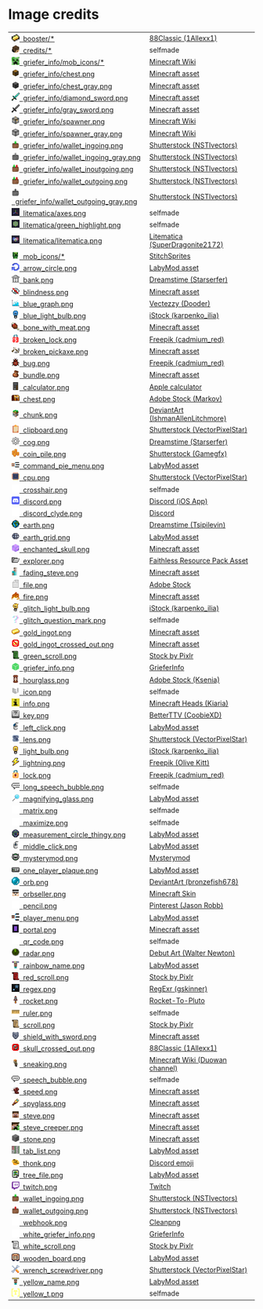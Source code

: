 # Image credits

<table>
  <tr>
    <td><a href="booster/"><img src="booster/drop.png" height=16em width=16em />&nbsp;&nbsp;booster/* </a></td>
    <td><a href="https://www.planetminecraft.com/texture-pack/88classic-8x8/">88Classic (1Allexx1)</a></td>
  </tr>
  <tr>
    <td><a href="credits/"><img src="credits/l3g7.png" height=16em width=16em />&nbsp;&nbsp;credits/* </a></td>
    <td>selfmade</td>
  </tr>
  <tr>
    <td><a href="griefer_info/mob_icons/"><img src="griefer_info/mob_icons/creeper.png" height=16em width=16em />&nbsp;&nbsp;griefer_info/mob_icons/* </a></td>
    <td><a href="https://static.wikia.nocookie.net/minecraft_gamepedia/images/4/40/EntityCSS.png/revision/latest?cb=20221212235332&version=1670889213562&format=png">Minecraft Wiki</a></td>
  </tr>
  <tr>
    <td><a href="griefer_info/chest.png"><img src="griefer_info/chest.png" height=16em width=16em />&nbsp;&nbsp;griefer_info/chest.png </a></td>
    <td><a href="https://assets.mcasset.cloud/1.19.2/assets/minecraft/textures/entity/chest/normal.png">Minecraft asset</a></td>
  </tr>
  <tr>
    <td><a href="griefer_info/chest_gray.png"><img src="griefer_info/chest_gray.png" height=16em width=16em />&nbsp;&nbsp;griefer_info/chest_gray.png </a></td>
    <td><a href="https://assets.mcasset.cloud/1.19.2/assets/minecraft/textures/entity/chest/normal.png">Minecraft asset</a></td>
  </tr>
  <tr>
    <td><a href="griefer_info/diamond_sword.png"><img src="griefer_info/diamond_sword.png" height=16em width=16em />&nbsp;&nbsp;griefer_info/diamond_sword.png </a></td>
    <td><a href="https://assets.mcasset.cloud/1.19.2/assets/minecraft/textures/item/diamond_sword.png">Minecraft asset</a></td>
  </tr>
  <tr>
    <td><a href="griefer_info/gray_sword.png"><img src="griefer_info/gray_sword.png" height=16em width=16em />&nbsp;&nbsp;griefer_info/gray_sword.png  </a></td>
    <td><a href="https://assets.mcasset.cloud/1.19.2/assets/minecraft/textures/item/diamond_sword.png">Minecraft asset</a></td>
  </tr>
  <tr>
    <td><a href="griefer_info/spawner.png"><img src="griefer_info/spawner.png" height=16em width=16em />&nbsp;&nbsp;griefer_info/spawner.png  </a></td>
    <td><a href="https://static.wikia.nocookie.net/minecraft_de_gamepedia/images/f/f4/Spawner_mit_Feuer.png/revision/latest?cb=20200309165109">Minecraft Wiki</a></td>
  </tr>
  <tr>
    <td><a href="griefer_info/spawner_gray.png"><img src="griefer_info/spawner_gray.png" height=16em width=16em />&nbsp;&nbsp;griefer_info/spawner_gray.png  </a></td>
    <td><a href="https://static.wikia.nocookie.net/minecraft_de_gamepedia/images/4/4f/Spawner_Beta_1.9-pre1.png/revision/latest?cb=20221005111405">Minecraft Wiki</a></td>
  </tr>
  <tr>
    <td><a href="griefer_info/wallet_ingoing.png"><img src="griefer_info/wallet_ingoing.png" height=16em width=16em />&nbsp;&nbsp;griefer_info/wallet_ingoing.png  </a></td>
    <td><a href="https://www.shutterstock.com/image-vector/pixel-art-game-cash-money-icons-2197122619">Shutterstock (NSTIvectors)</a></td>
  </tr>
  <tr>
    <td><a href="griefer_info/wallet_ingoing_gray.png"><img src="griefer_info/wallet_ingoing_gray.png" height=16em width=16em />&nbsp;&nbsp;griefer_info/wallet_ingoing_gray.png  </a></td>
    <td><a href="https://www.shutterstock.com/image-vector/pixel-art-game-cash-money-icons-2197122619">Shutterstock (NSTIvectors)</a></td>
  </tr>
  <tr>
    <td><a href="griefer_info/wallet_inoutgoing.png"><img src="griefer_info/wallet_inoutgoing.png" height=16em width=16em />&nbsp;&nbsp;griefer_info/wallet_inoutgoing.png  </a></td>
    <td><a href="https://www.shutterstock.com/image-vector/pixel-art-game-cash-money-icons-2197122619">Shutterstock (NSTIvectors)</a></td>
  </tr>
  <tr>
    <td><a href="griefer_info/wallet_outgoing.png"><img src="griefer_info/wallet_inoutgoing.png" height=16em width=16em />&nbsp;&nbsp;griefer_info/wallet_outgoing.png  </a></td>
    <td><a href="https://www.shutterstock.com/image-vector/pixel-art-game-cash-money-icons-2197122619">Shutterstock (NSTIvectors)</a></td>
  </tr>
  <tr>
    <td><a href="griefer_info/wallet_outgoing_gray.png"><img src="griefer_info/wallet_outgoing_gray.png" height=16em width=16em />&nbsp;&nbsp;griefer_info/wallet_outgoing_gray.png  </a></td>
    <td><a href="https://www.shutterstock.com/image-vector/pixel-art-game-cash-money-icons-2197122619">Shutterstock (NSTIvectors)</a></td>
  </tr>
  <tr>
    <td><a href="litematica/axes.png"><img src="litematica/axes.png" height=16em width=16em />&nbsp;&nbsp;litematica/axes.png </a></td>
    <td>selfmade</td>
  </tr>
  <tr>
    <td><a href="litematica/green_highlight.png"><img src="litematica/green_highlight.png" height=16em width=16em />&nbsp;&nbsp;litematica/green_highlight.png </a></td>
    <td>selfmade</td>
  </tr>
  <tr>
    <td><a href="litematica/litematica.png"><img src="litematica/litematica.png" height=16em width=16em />&nbsp;&nbsp;litematica/litematica.png </a></td>
    <td><a href="https://github.com/maruohon/litematica/blob/54343aa6a4eaf71fb7a6ab38dd5c72ed3bf1b897/src/main/resources/assets/litematica/icon.png">Litematica (SuperDragonite2172)</a></td>
  </tr>
  <tr>
    <td><a href="mob_icons/"><img src="mob_icons/creeper.png" height=16em width=16em />&nbsp;&nbsp;mob_icons/* </a></td>
    <td><a href="https://www.curseforge.com/minecraft/texture-packs/faithless">StitchSprites</a></td>
  </tr>
  <tr>
    <td><a href="arrow_circle.png"><img src="arrow_circle.png" height=16em width=16em />&nbsp;&nbsp;arrow_circle.png </a></td>
    <td><a href="https://labymod.net">LabyMod asset</a></td>
  </tr>
  <tr>
    <td><a href="bank.png"><img src="bank.png" height=16em width=16em />&nbsp;&nbsp;bank.png </a></td>
    <td><a href="https://www.dreamstime.com/126816563">Dreamstime (Starserfer)</a></td>
  </tr>
  <tr>
    <td><a href="blindness.png"><img src="blindness.png" height=16em width=16em />&nbsp;&nbsp;blindness.png </a></td>
    <td><a href="https://assets.mcasset.cloud/1.19.2/assets/minecraft/textures/mob_effect/blindness.png">Minecraft asset</a></td>
  </tr>
  <tr>
    <td><a href="blue_graph.png"><img src="blue_graph.png" height=16em width=16em />&nbsp;&nbsp;blue_graph.png </a></td>
    <td><a href="https://www.vecteezy.com/vector-art/6470596-falling-chart-pixel-art-business-icon">Vectezzy (Dooder)</a></td>
  </tr>
  <tr>
    <td><a href="blue_light_bulb.png"><img src="blue_light_bulb.png" height=16em width=16em />&nbsp;&nbsp;blue_light_bulb.png </a></td>
    <td><a href="https://www.istockphoto.com/de/vektor/472679974-63963289">iStock (karpenko_ilia)</a></td>
  </tr>
  <tr>
    <td><a href="bone_with_meat.png"><img src="bone_with_meat.png" height=16em width=16em />&nbsp;&nbsp;bone_with_meat.png </a></td>
    <td><a href="https://assets.mcasset.cloud/1.19.2/assets/minecraft/textures/mob_effect/saturation.png">Minecraft asset</a></td>
  </tr>
  <tr>
    <td><a href="broken_lock.png"><img src="broken_lock.png" height=16em width=16em />&nbsp;&nbsp;broken_lock.png </a></td>
    <td><a href="https://www.freepik.com/premium-vector/door-lock-pixel-art-set-secure-lock-made-gold-steel-locked-unlocked-collection-8bit_25184624.htm">Freepik (cadmium_red)</a></td>
  </tr>
  <tr>
    <td><a href="broken_pickaxe.png"><img src="broken_pickaxe.png" height=16em width=16em />&nbsp;&nbsp;broken_pickaxe.png </a></td>
    <td><a href="https://assets.mcasset.cloud/1.19.2/assets/minecraft/textures/gui/container/stats_icons.png">Minecraft asset</a></td>
  </tr>
  <tr>
    <td><a href="bug.png"><img src="bug.png" height=16em width=16em />&nbsp;&nbsp;bug.png </a></td>
    <td><a href="https://www.freepik.com/premium-vector/insects-pixel-art-set-bugs-beetles-collection-8-bit-sprite_27501189.htm">Freepik (cadmium_red)</a></td>
  </tr>
  <tr>
    <td><a href="bundle.png"><img src="bundle.png" height=16em width=16em />&nbsp;&nbsp;bundle.png </a></td>
    <td><a href="https://assets.mcasset.cloud/1.19.2/assets/minecraft/textures/item/bundle_filled.png">Minecraft asset</a></td>
  </tr>
  <tr>
    <td><a href="calculator.png"><img src="calculator.png" height=16em width=16em />&nbsp;&nbsp;calculator.png </a></td>
    <td><a href="https://apps.apple.com/us/app/calculator/id1069511488">Apple calculator</a></td>
  </tr>
  <tr>
    <td><a href="chest.png"><img src="chest.png" height=16em width=16em />&nbsp;&nbsp;chest.png </a></td>
    <td><a href="https://stock.adobe.com/de/images/set-of-pixel-boxes/192886298?prev_url=detail">Adobe Stock (Markov)</a></td>
  </tr>
  <tr>
    <td><a href="chunk.png"><img src="chunk.png" height=16em width=16em />&nbsp;&nbsp;chunk.png </a></td>
    <td><a href="https://www.deviantart.com/ishmanallenlitchmore/art/chunk-of-minecraft-382711453">DeviantArt (IshmanAllenLitchmore)</a></td>
  </tr>
  <tr>
    <td><a href="clipboard.png"><img src="clipboard.png" height=16em width=16em />&nbsp;&nbsp;clipboard.png </a></td>
    <td><a href="https://www.shutterstock.com/image-vector/clipboard-icon-notes-clean-sheet-paper-1044834838?irclickid=UI71-xzgtxyPTyXQdGTcA0UnUkF1D9zJFXwjR40&irgwc=1">Shutterstock (VectorPixelStar)</a></td>
  </tr>
  <tr>
    <td><a href="cog.png"><img src="cog.png" height=16em width=16em />&nbsp;&nbsp;cog.png </a></td>
    <td><a href="https://www.dreamstime.com/pixel-icon-cogwheel-pixel-icon-cogwheel-three-variants-fully-editable-image123561946">Dreamstime (Starserfer)</a></td>
  </tr>
  <tr>
    <td><a href="coin_pile.png"><img src="coin_pile.png" height=16em width=16em />&nbsp;&nbsp;coin_pile.png </a></td>
    <td><a href="https://www.shutterstock.com/image-vector/pixel-art-golden-coin-retro-video-1024225483">Shutterstock (Gamegfx)</a></td>
  </tr>
  <tr>
    <td><a href="command_pie_menu.png"><img src="command_pie_menu.png" height=16em width=16em />&nbsp;&nbsp;command_pie_menu.png </a></td>
    <td><a href="https://labymod.net">LabyMod asset</a></td>
  </tr>
  <tr>
    <td><a href="cpu.png"><img src="cpu.png" height=16em width=16em />&nbsp;&nbsp;cpu.png </a></td>
    <td><a href="https://www.shutterstock.com/image-vector/electronics-pixel-art-icons-set-artificial-1508310176">Shutterstock (VectorPixelStar)</a></td>
  </tr>
  <tr>
    <td><a href="crosshair.png"><img src="crosshair.png" height=16em width=16em />&nbsp;&nbsp;crosshair.png </a></td>
    <td>selfmade</td>
  </tr>
  <tr>
    <td><a href="discord.png"><img src="discord.png" height=16em width=16em />&nbsp;&nbsp;discord.png </a></td>
    <td><a href="https://apps.apple.com/de/app/discord-chatten-live-stream/id985746746">Discord (iOS App)</a></td>
  </tr>
  <tr>
    <td><a href="discord_clyde.png"><img src="discord_clyde.png" height=16em width=16em />&nbsp;&nbsp;discord_clyde.png </a></td>
    <td><a href="https://discord.com/branding">Discord</a></td>
  </tr>
  <tr>
    <td><a href="earth.png"><img src="earth.png" height=16em width=16em />&nbsp;&nbsp;earth.png </a></td>
    <td><a href="https://www.dreamstime.com/129325507">Dreamstime (Tsipilevin)</a></td>
  </tr>
  <tr>
    <td><a href="earth_grid.png"><img src="earth_grid.png" height=16em width=16em />&nbsp;&nbsp;earth_grid.png </a></td>
    <td><a href="https://labymod.net">LabyMod asset</a></td>
  </tr>
  <tr>
    <td><a href="enchanted_skull.png"><img src="enchanted_skull.png" height=16em width=16em />&nbsp;&nbsp;enchanted_skull.png </a></td>
    <td><a href="https://assets.mcasset.cloud/1.20/assets/minecraft/textures/entity/skeleton/skeleton.png">Minecraft asset</a></td>
  </tr>
  <tr>
    <td><a href="explorer.png"><img src="explorer.png" height=16em width=16em />&nbsp;&nbsp;explorer.png </a></td>
    <td><a href="https://www.curseforge.com/minecraft/texture-packs/faithless">Faithless Resource Pack Asset</a></td>
  </tr>
  <tr>
    <td><a href="fading_steve.png"><img src="fading_steve.png" height=16em width=16em />&nbsp;&nbsp;fading_steve.png </a></td>
    <td><a href="https://assets.mcasset.cloud/1.19.2/assets/minecraft/textures/entity/steve.png">Minecraft asset</a></td>
  </tr>
  <tr>
    <td><a href="file.png"><img src="file.png" height=16em width=16em />&nbsp;&nbsp;file.png </a></td>
    <td><a href="https://stock.adobe.com/de/images/pixel-art-icon-document-file-illustration-vector/445483743">Adobe Stock</a></td>
  </tr>
  <tr>
    <td><a href="fire.png"><img src="fire.png" height=16em width=16em />&nbsp;&nbsp;fire.png </a></td>
    <td><a href="https://assets.mcasset.cloud/1.19.2/assets/minecraft/textures/block/fire_0.png">Minecraft asset</a></td>
  </tr>
  <tr>
    <td><a href="glitch_light_bulb.png"><img src="glitch_light_bulb.png" height=16em width=16em />&nbsp;&nbsp;glitch_light_bulb.png </a></td>
    <td><a href="https://www.istockphoto.com/de/vektor/472679974-63963289">iStock (karpenko_ilia)</a></td>
  </tr>
  <tr>
    <td><a href="glitch_question_mark.png"><img src="glitch_question_mark.png" height=16em width=16em />&nbsp;&nbsp;glitch_question_mark.png </a></td>
    <td>selfmade</td>
  </tr>
  <tr>
    <td><a href="gold_ingot.png"><img src="gold_ingot.png" height=16em width=16em />&nbsp;&nbsp;gold_ingot.png </a></td>
    <td><a href="https://assets.mcasset.cloud/1.19.2/assets/minecraft/textures/item/gold_ingot.png">Minecraft asset</a></td>
  </tr>
  <tr>
    <td><a href="gold_ingot_crossed_out.png"><img src="gold_ingot_crossed_out.png" height=16em width=16em />&nbsp;&nbsp;gold_ingot_crossed_out.png </a></td>
    <td><a href="https://assets.mcasset.cloud/1.19.2/assets/minecraft/textures/item/gold_ingot.png">Minecraft asset</a></td>
  </tr>
  <tr>
    <td><a href="green_scroll.png"><img src="green_scroll.png" height=16em width=16em />&nbsp;&nbsp;green_scroll.png </a></td>
    <td><a href="https://web.archive.org/web/20221107162631/https://preview.pixlr.com/images/800wm/100/1/1001469300.jpg">Stock by Pixlr</a></td>
  </tr>
  <tr>
    <td><a href="griefer_info.png"><img src="griefer_info.png" height=16em width=16em />&nbsp;&nbsp;griefer_info.png </a></td>
    <td><a href="https://www.griefer.info/img/block.png">GrieferInfo</a></td>
  </tr>
  <tr>
    <td><a href="hourglass.png"><img src="hourglass.png" height=16em width=16em />&nbsp;&nbsp;hourglass.png </a></td>
    <td><a href="https://stock.adobe.com/de/310886492">Adobe Stock (Ksenia)</a></td>
  </tr>
  <tr>
    <td><a href="icon.png"><img src="icon.png" height=16em width=16em />&nbsp;&nbsp;icon.png </a></td>
    <td>selfmade</td>
  </tr>
  <tr>
    <td><a href="info.png"><img src="info.png" height=16em width=16em />&nbsp;&nbsp;info.png </a></td>
    <td><a href="https://minecraft-heads.com/custom-heads/alphabet/24498">Minecraft Heads (Kiaria)</a></td>
  </tr>
  <tr>
    <td><a href="key.png"><img src="key.png" height=16em width=16em />&nbsp;&nbsp;key.png </a></td>
    <td><a href="https://betterttv.com/emotes/5c857788f779543bcdf37124">BetterTTV (CoobieXD)</a></td>
  </tr>
  <tr>
    <td><a href="left_click.png"><img src="left_click.png" height=16em width=16em />&nbsp;&nbsp;left_click.png </a></td>
    <td><a href="https://labymod.net">LabyMod asset</a></td>
  </tr>
  <tr>
    <td><a href="lens.png"><img src="lens.png" height=16em width=16em />&nbsp;&nbsp;lens.png </a></td>
    <td><a href="https://www.shutterstock.com/image-vector/772538452">Shutterstock (VectorPixelStar)</a></td>
  </tr>
  <tr>
    <td><a href="light_bulb.png"><img src="light_bulb.png" height=16em width=16em />&nbsp;&nbsp;light_bulb.png </a></td>
    <td><a href="https://www.istockphoto.com/de/vektor/472679974-63963289">iStock (karpenko_ilia)</a></td>
  </tr>
  <tr>
    <td><a href="lightning.png"><img src="lightning.png" height=16em width=16em />&nbsp;&nbsp;lightning.png </a></td>
    <td><a href="https://www.freepik.com/premium-vector/vector-illustration-cute-pixel-art-icon-geek-lightning-element-style-90s-game_29366701.htm">Freepik (Olive Kitt)</a></td>
  </tr>
  <tr>
    <td><a href="lock.png"><img src="lock.png" height=16em width=16em />&nbsp;&nbsp;lock.png </a></td>
    <td><a href="https://www.freepik.com/premium-vector/door-lock-pixel-art-set-secure-lock-made-gold-steel-locked-unlocked-collection-8bit_25184624.htm">Freepik (cadmium_red)</a></td>
  </tr>
  <tr>
    <td><a href="long_speech_bubble.png"><img src="long_speech_bubble.png" height=16em width=16em />&nbsp;&nbsp;long_speech_bubble.png </a></td>
    <td>selfmade</td>
  </tr>
  <tr>
    <td><a href="magnifying_glass.png"><img src="magnifying_glass.png" height=16em width=16em />&nbsp;&nbsp;magnifying_glass.png </a></td>
    <td><a href="https://labymod.net">LabyMod asset</a></td>
  </tr>
  <tr>
    <td><a href="matrix.png"><img src="matrix.png" height=16em width=16em />&nbsp;&nbsp;matrix.png </a></td>
    <td>selfmade</td>
  </tr>
  <tr>
    <td><a href="maximize.png"><img src="maximize.png" height=16em width=16em />&nbsp;&nbsp;maximize.png </a></td>
    <td>selfmade</td>
  </tr>
  <tr>
    <td><a href="measurement_circle_thingy.png"><img src="measurement_circle_thingy.png" height=16em width=16em />&nbsp;&nbsp;measurement_circle_thingy.png </a></td>
    <td><a href="https://labymod.net">LabyMod asset</a></td>
  </tr>
  <tr>
    <td><a href="middle_click.png"><img src="middle_click.png" height=16em width=16em />&nbsp;&nbsp;middle_click.png </a></td>
    <td><a href="https://labymod.net">LabyMod asset</a></td>
  </tr>
  <tr>
	<!-- https://d1fdloi71mui9q.cloudfront.net/IBa9YlxRAOTxKwqdO1LA_zGa80ENAU97bC0AU -->
    <td><a href="mysterymod.png"><img src="mysterymod.png" height=16em width=16em />&nbsp;&nbsp;mysterymod.png </a></td>
    <td><a href="https://linktr.ee/MysteryMod">Mysterymod</a></td>
  </tr>
  <tr>
    <td><a href="one_player_plaque.png"><img src="one_player_plaque.png" height=16em width=16em />&nbsp;&nbsp;one_player_plaque.png </a></td>
    <td><a href="https://labymod.net">LabyMod asset</a></td>
  </tr>
  <tr>
    <td><a href="orb.png"><img src="orb.png" height=16em width=16em />&nbsp;&nbsp;orb.png </a></td>
    <td><a href="https://www.deviantart.com/bronzefish678/art/Pixel-orb-thing-245073608">DeviantArt (bronzefish678)</a></td>
  </tr>
  <tr>
    <td><a href="orbseller.png"><img src="orbseller.png" height=16em width=16em />&nbsp;&nbsp;orbseller.png </a></td>
    <td><a href="https://textures.minecraft.net/texture/ef686fbf016e1458f7f9a9850f38ef7fd6ae1d28bc241ac0c0686f77fdbb4b61">Minecraft Skin</a></td>
  </tr>
  <tr>
    <td><a href="pencil.png"><img src="pencil.png" height=16em width=16em />&nbsp;&nbsp;pencil.png </a></td>
    <td><a href="https://www.pinterest.de/pin/151081762469399143/">Pinterest (Jason Robb)</a></td>
  </tr>
  <tr>
    <td><a href="player_menu.png"><img src="player_menu.png" height=16em width=16em />&nbsp;&nbsp;player_menu.png </a></td>
    <td><a href="https://labymod.net">LabyMod asset</a></td>
  </tr>
  <tr>
    <td><a href="portal.png"><img src="portal.png" height=16em width=16em />&nbsp;&nbsp;portal.png </a></td>
    <td><a href="https://assets.mcasset.cloud/1.19.2/assets/minecraft/textures/block/nether_portal.png">Minecraft asset</a></td>
  </tr>
  <tr>
    <td><a href="qr_code.png"><img src="qr_code.png" height=16em width=16em />&nbsp;&nbsp;qr_code.png </a></td>
    <td>selfmade</td>
  </tr>
  <tr>
    <td><a href="radar.png"><img src="radar.png" height=16em width=16em />&nbsp;&nbsp;radar.png </a></td>
    <td><a href="https://walternewton.tumblr.com/64762433376">Debut Art (Walter Newton)</a></td>
  </tr>
  <tr>
    <td><a href="rainbow_name.png"><img src="rainbow_name.png" height=16em width=16em />&nbsp;&nbsp;rainbow_name.png </a></td>
    <td><a href="https://labymod.net">LabyMod asset</a></td>
  </tr>
  <tr>
    <td><a href="red_scroll.png"><img src="red_scroll.png" height=16em width=16em />&nbsp;&nbsp;red_scroll.png </a></td>
    <td><a href="https://web.archive.org/web/20221107162631/https://preview.pixlr.com/images/800wm/100/1/1001469300.jpg">Stock by Pixlr</a></td>
  </tr>
  <tr>
    <td><a href="regex.png"><img src="regex.png" height=16em width=16em />&nbsp;&nbsp;regex.png </a></td>
    <td><a href="https://github.com/gskinner/regexr/blob/98a0d9332cbd86cfe958232b4664ab4afff03b9b/assets/icons/android-chrome-512x512.png">RegExr (gskinner)</a></td>
  </tr>
  <tr>
    <td><a href="rocket.png"><img src="rocket.png" height=16em width=16em />&nbsp;&nbsp;rocket.png </a></td>
    <td><a href="https://www.redbubble.com/de/i/sticker/Pixel-Raketenschiff-auf-Wei%C3%9F-von-Rocket-To-Pluto/53450460.EJUG5">Rocket-To-Pluto</a></td>
  </tr>
  <tr>
    <td><a href="ruler.png"><img src="ruler.png" height=16em width=16em />&nbsp;&nbsp;ruler.png </a></td>
    <td>selfmade</td>
  </tr>
  <tr>
    <td><a href="scroll.png"><img src="scroll.png" height=16em width=16em />&nbsp;&nbsp;scroll.png </a></td>
    <td><a href="https://web.archive.org/web/20221107162631/https://preview.pixlr.com/images/800wm/100/1/1001469300.jpg">Stock by Pixlr</a></td>
  </tr>
  <tr>
    <td><a href="shield_with_sword.png"><img src="shield_with_sword.png" height=16em width=16em />&nbsp;&nbsp;shield_with_sword.png </a></td>
    <td><a href="https://assets.mcasset.cloud/1.19.2/assets/minecraft/textures/mob_effect/resistance.png">Minecraft asset</a></td>
  </tr>
  <tr>
    <td><a href="skull_crossed_out.png"><img src="skull_crossed_out.png" height=16em width=16em />&nbsp;&nbsp;skull_crossed_out.png </a></td>
    <td><a href="https://www.planetminecraft.com/texture-pack/88classic-8x8/">88Classic (1Allexx1)</a></td>
  </tr>
  <tr>
    <td><a href="sneaking.png"><img src="sneaking.png" height=16em width=16em />&nbsp;&nbsp;sneaking.png </a></td>
    <td><a href="https://static.wikia.nocookie.net/minecraft_gamepedia/images/e/e8/Sneaking_Alex.png/revision/latest?cb=20230325080117">Minecraft Wiki (Duowan channel)</a></td>
  </tr>
  <tr>
    <td><a href="speech_bubble.png"><img src="speech_bubble.png" height=16em width=16em />&nbsp;&nbsp;speech_bubble.png </a></td>
    <td>selfmade</td>
  </tr>
  <tr>
    <td><a href="speed.png"><img src="speed.png" height=16em width=16em />&nbsp;&nbsp;speed.png </a></td>
    <td><a href="https://assets.mcasset.cloud/1.19.2/assets/minecraft/textures/mob_effect/speed.png">Minecraft asset</a></td>
  </tr>
  <tr>
    <td><a href="spyglass.png"><img src="spyglass.png" height=16em width=16em />&nbsp;&nbsp;spyglass.png </a></td>
    <td><a href="https://assets.mcasset.cloud/1.19.2/assets/minecraft/textures/item/spyglass.png">Minecraft asset</a></td>
  </tr>
  <tr>
    <td><a href="steve.png"><img src="steve.png" height=16em width=16em />&nbsp;&nbsp;steve.png </a></td>
    <td><a href="https://assets.mcasset.cloud/1.19.2/assets/minecraft/textures/entity/steve.png">Minecraft asset</a></td>
  </tr>
  <tr>
    <td><a href="steve_creeper.png"><img src="steve_creeper.png" height=16em width=16em />&nbsp;&nbsp;steve_creeper.png </a></td>
    <td><a href="https://assets.mcasset.cloud/1.19.2/assets/minecraft/textures/entity/steve.png">Minecraft asset</a></td>
  </tr>
  <tr>
    <td><a href="stone.png"><img src="stone.png" height=16em width=16em />&nbsp;&nbsp;stone.png </a></td>
    <td><a href="https://assets.mcasset.cloud/1.19.2/assets/minecraft/textures/block/stone.png">Minecraft asset</a></td>
  </tr>
  <tr>
    <td><a href="tab_list.png"><img src="tab_list.png" height=16em width=16em />&nbsp;&nbsp;tab_list.png </a></td>
    <td><a href="https://labymod.net">LabyMod asset</a></td>
  </tr>
  <tr>
    <td><a href="thonk.png"><img src="thonk.png" height=16em width=16em />&nbsp;&nbsp;thonk.png  </a></td>
    <td><a href="https://cdn.discordapp.com/emojis/1075141032284524564.webp?size=128&quality=lossless">Discord emoji</a></td>
  </tr>
  <tr>
    <td><a href="tree_file.png"><img src="tree_file.png" height=16em width=16em />&nbsp;&nbsp;tree_file.png </a></td>
    <td><a href="https://labymod.net">LabyMod asset</a></td>
  </tr>
  <tr>
    <td><a href="twitch.png"><img src="twitch.png" height=16em width=16em />&nbsp;&nbsp;twitch.png </a></td>
    <td><a href="https://www.twitch.tv/p/press-center/">Twitch</a></td>
  </tr>
  <tr>
    <td><a href="wallet_ingoing.png"><img src="wallet_ingoing.png" height=16em width=16em />&nbsp;&nbsp;wallet_ingoing.png </a></td>
    <td><a href="https://www.shutterstock.com/image-vector/pixel-art-game-cash-money-icons-2197122619">Shutterstock (NSTIvectors)</a></td>
  </tr>
  <tr>
    <td><a href="wallet_outgoing.png"><img src="wallet_outgoing.png" height=16em width=16em />&nbsp;&nbsp;wallet_outgoing.png </a></td>
    <td><a href="https://www.shutterstock.com/image-vector/pixel-art-game-cash-money-icons-2197122619">Shutterstock (NSTIvectors)</a></td>
  </tr>
  <tr>
    <td><a href="webhook.png"><img src="webhook.png" height=16em width=16em />&nbsp;&nbsp;webhook.png </a></td>
    <td><a href="https://de.cleanpng.com/png-agix7q">Cleanpng</a></td>
  </tr>
  <tr>
    <td><a href="white_griefer_info.png"><img src="white_griefer_info.png" height=16em width=16em />&nbsp;&nbsp;white_griefer_info.png </a></td>
    <td><a href="https://www.griefer.info/img/block.png">GrieferInfo</a></td>
  </tr>
  <tr>
    <td><a href="white_scroll.png"><img src="white_scroll.png" height=16em width=16em />&nbsp;&nbsp;white_scroll.png </a></td>
    <td><a href="https://web.archive.org/web/20221107162631/https://preview.pixlr.com/images/800wm/100/1/1001469300.jpg">Stock by Pixlr</a></td>
  </tr>
  <tr>
    <td><a href="wooden_board.png"><img src="wooden_board.png" height=16em width=16em />&nbsp;&nbsp;wooden_board.png </a></td>
    <td><a href="https://labymod.net">LabyMod asset</a></td>
  </tr>
  <tr>
    <td><a href="wrench_screwdriver.png"><img src="wrench_screwdriver.png" height=16em width=16em />&nbsp;&nbsp;wrench_screwdriver.png </a></td>
    <td><a href="https://www.shutterstock.com/image-vector/wrench-screwdriver-pixel-art-settings-icon-773305213">Shutterstock (VectorPixelStar)</a></td>
  </tr>
  <tr>
    <td><a href="yellow_name.png"><img src="yellow_name.png" height=16em width=16em />&nbsp;&nbsp;yellow_name.png </a></td>
    <td><a href="https://labymod.net">LabyMod asset</a></td>
  </tr>
  <tr>
    <td><a href="yellow_t.png"><img src="yellow_t.png" height=16em width=16em />&nbsp;&nbsp;yellow_t.png </a></td>
    <td>selfmade</td>
  </tr>
</table>
